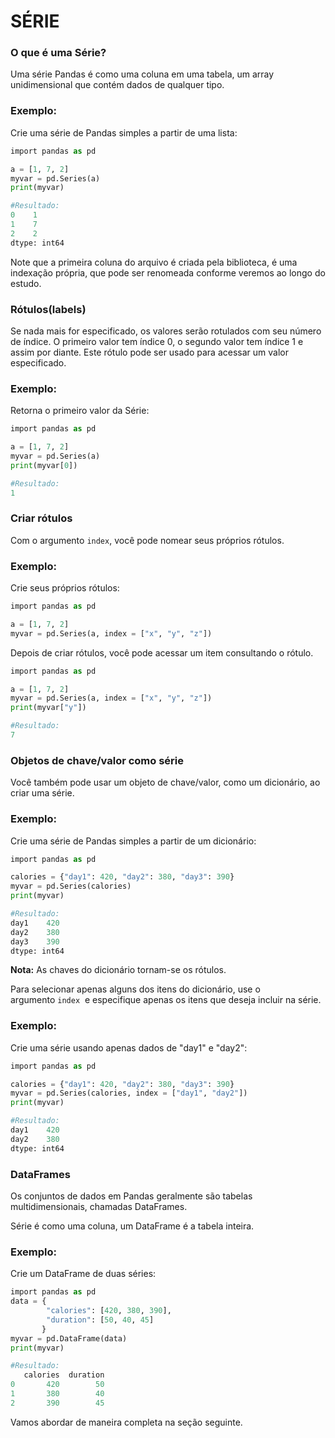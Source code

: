 # SÉRIE

### O que é uma Série?

Uma série Pandas é como uma coluna em uma tabela, um array unidimensional que contém dados de qualquer tipo.

### Exemplo:

Crie uma série de Pandas simples a partir de uma lista:

```python
import pandas as pd

a = [1, 7, 2]
myvar = pd.Series(a)
print(myvar)

#Resultado:
0    1
1    7
2    2
dtype: int64
```

Note que a primeira coluna do arquivo é criada pela biblioteca, é uma indexação própria, que pode ser renomeada conforme veremos ao longo do estudo.

### Rótulos(labels)

Se nada mais for especificado, os valores serão rotulados com seu número de índice. O primeiro valor tem índice 0, o segundo valor tem índice 1 e assim por diante. Este rótulo pode ser usado para acessar um valor especificado.

### Exemplo:

Retorna o primeiro valor da Série:

```python
import pandas as pd

a = [1, 7, 2]
myvar = pd.Series(a)
print(myvar[0])

#Resultado:
1
```

### Criar rótulos

Com o argumento `index`, você pode nomear seus próprios rótulos.

### Exemplo:

Crie seus próprios rótulos:

```python
import pandas as pd

a = [1, 7, 2]
myvar = pd.Series(a, index = ["x", "y", "z"])
```

Depois de criar rótulos, você pode acessar um item consultando o rótulo.

```python
import pandas as pd

a = [1, 7, 2]
myvar = pd.Series(a, index = ["x", "y", "z"])
print(myvar["y"])

#Resultado:
7
```

### Objetos de chave/valor como série

Você também pode usar um objeto de chave/valor, como um dicionário, ao criar uma série.

### Exemplo:

Crie uma série de Pandas simples a partir de um dicionário:

```python
import pandas as pd

calories = {"day1": 420, "day2": 380, "day3": 390}
myvar = pd.Series(calories)
print(myvar)

#Resultado:
day1    420
day2    380
day3    390
dtype: int64
```

**Nota:** As chaves do dicionário tornam-se os rótulos.

Para selecionar apenas alguns dos itens do dicionário, use o argumento `index`  e especifique apenas os itens que deseja incluir na série.

### Exemplo:

Crie uma série usando apenas dados de "day1" e "day2":

```python
import pandas as pd

calories = {"day1": 420, "day2": 380, "day3": 390}
myvar = pd.Series(calories, index = ["day1", "day2"])
print(myvar)

#Resultado:
day1    420
day2    380
dtype: int64
```

### DataFrames

Os conjuntos de dados em Pandas geralmente são tabelas multidimensionais, chamadas DataFrames.

Série é como uma coluna, um DataFrame é a tabela inteira.

### Exemplo:

Crie um DataFrame de duas séries:

```python
import pandas as pd
data = {
        "calories": [420, 380, 390],  
        "duration": [50, 40, 45]
       }
myvar = pd.DataFrame(data)
print(myvar)

#Resultado:
   calories  duration
0       420        50
1       380        40
2       390        45
```

Vamos abordar de maneira completa na seção seguinte.
